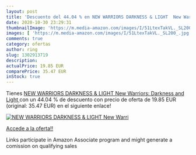 ```yaml
---
layout: post
title: 'Descuento del 44.04 % en NEW WARRIORS DARKNESS & LIGHT  New Warri'
date: 2020-10-30 23:29:31
thumbnailImage: 'https://m.media-amazon.com/images/I/51LtexTakVL._SL200_.jpg'
images: [ 'https://m.media-amazon.com/images/I/51LtexTakVL._SL200_.jpg' ]
comments: true
category: ofertas
author: ring
slug: 1302913719
description:
actualPrice: 19.85 EUR
comparePrice: 35.47 EUR
inStock: true
---
```


Tienes [NEW WARRIORS DARKNESS & LIGHT  New Warriors: Darkness and Light ](https://www.amazon.es/dp/1302913719/?tag=tolees-21) con un 44.04 % de descuento con precio de oferta de 19.85 EUR (original: 35.47 EUR) en el siguiente enlace!

[![NEW WARRIORS DARKNESS & LIGHT  New Warri](https://m.media-amazon.com/images/I/51LtexTakVL._SL200_.jpg)](https://www.amazon.es/dp/1302913719/?tag=tolees-21)

[Accede a la oferta!!](https://www.amazon.es/dp/1302913719/?tag=tolees-21)

Links participate in Amazon Associate program and might generate a comission on qualifying sales


